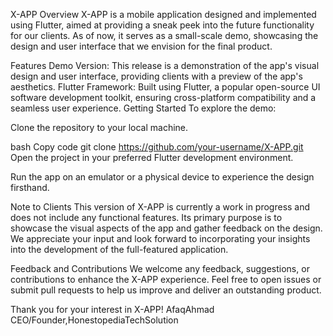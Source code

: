 X-APP
Overview
X-APP is a mobile application designed and implemented using Flutter, aimed at providing a sneak peek into the future functionality for our clients. As of now, it serves as a small-scale demo, showcasing the design and user interface that we envision for the final product.

Features
Demo Version: This release is a demonstration of the app's visual design and user interface, providing clients with a preview of the app's aesthetics.
Flutter Framework: Built using Flutter, a popular open-source UI software development toolkit, ensuring cross-platform compatibility and a seamless user experience.
Getting Started
To explore the demo:

Clone the repository to your local machine.

bash
Copy code
git clone https://github.com/your-username/X-APP.git
Open the project in your preferred Flutter development environment.

Run the app on an emulator or a physical device to experience the design firsthand.

Note to Clients
This version of X-APP is currently a work in progress and does not include any functional features. Its primary purpose is to showcase the visual aspects of the app and gather feedback on the design. We appreciate your input and look forward to incorporating your insights into the development of the full-featured application.

Feedback and Contributions
We welcome any feedback, suggestions, or contributions to enhance the X-APP experience. Feel free to open issues or submit pull requests to help us improve and deliver an outstanding product.

Thank you for your interest in X-APP!
AfaqAhmad
CEO/Founder,HonestopediaTechSolution
